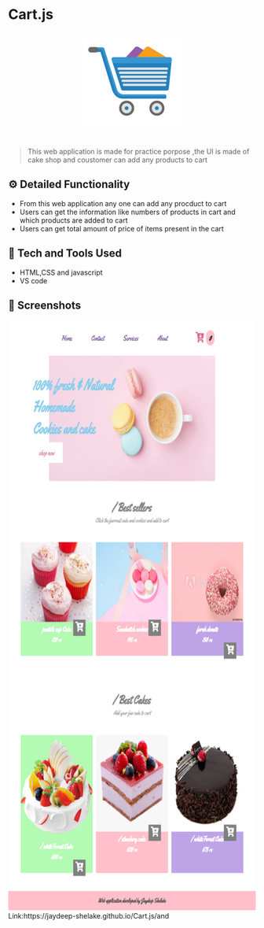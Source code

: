 # Cart.js
<div align="center">
  <img width="200px" src="cart.png"/>
</div>
<br>

> This web application is made for practice porpose ,the UI is made of cake shop and coustomer can add any products to cart


## ⚙️ Detailed Functionality
* From this web application any one can add any procduct to cart
* Users can get the information like numbers of products in cart and which products are added to cart
* Users can get  total amount of price of items present in the cart 
 
## 🚀 Tech and Tools Used

* HTML,CSS and javascript
* VS code


## 📸 Screenshots

<img src="snapshot.png" width="800px" height="1200px">
Link:https://jaydeep-shelake.github.io/Cart.js/and
